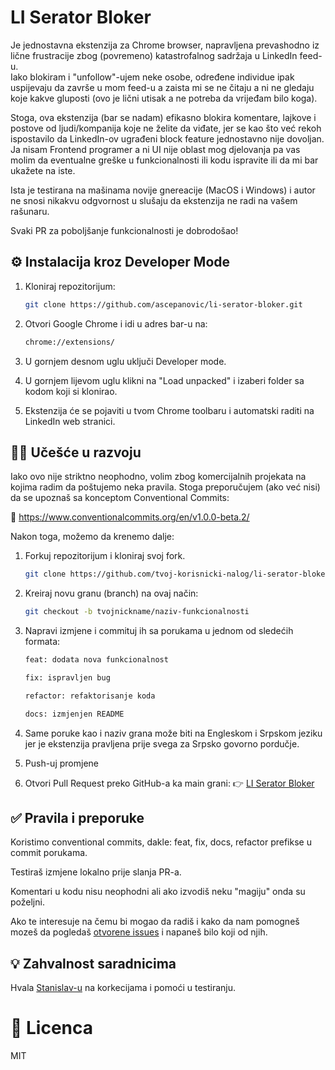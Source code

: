 # LI Serator Bloker

Je jednostavna ekstenzija za Chrome browser, napravljena prevashodno iz lične frustracije zbog (povremeno) katastrofalnog sadržaja u LinkedIn feed-u.  
Iako blokiram i "unfollow"-ujem neke osobe, određene individue ipak uspijevaju da završe u mom feed-u a zaista mi se ne čitaju a ni ne gledaju koje kakve gluposti (ovo je lični utisak a ne potreba da vrijeđam bilo koga).

Stoga, ova ekstenzija (bar se nadam) efikasno blokira komentare, lajkove i postove od ljudi/kompanija koje ne želite da viđate, jer se kao što već rekoh ispostavilo da LinkedIn-ov ugrađeni block feature jednostavno nije dovoljan.  
Ja nisam Frontend programer a ni UI nije oblast mog djelovanja pa vas molim da eventualne greške u funkcionalnosti ili kodu ispravite ili da mi bar ukažete na iste.

Ista je testirana na mašinama novije gnereacije (MacOS i Windows) i autor ne snosi nikakvu odgvornost u slušaju da ekstenzija ne radi na vašem rašunaru.

Svaki PR za poboljšanje funkcionalnosti je dobrodošao!

## ⚙️ Instalacija kroz Developer Mode

1. Kloniraj repozitorijum:
   ```bash
   git clone https://github.com/ascepanovic/li-serator-bloker.git

2. Otvori Google Chrome i idi u adres bar-u na:
    ```bash
   chrome://extensions/

3. U gornjem desnom uglu uključi Developer mode.

4. U gornjem lijevom uglu klikni na "Load unpacked" i izaberi folder sa kodom koji si klonirao.

5. Ekstenzija će se pojaviti u tvom Chrome toolbaru i automatski raditi na LinkedIn web stranici.

## 🧑‍💻 Učešće u razvoju

Iako ovo nije striktno neophodno, volim zbog komercijalnih projekata na kojima radim da poštujemo neka pravila.
Stoga preporučujem (ako već nisi) da se upoznaš sa konceptom Conventional Commits:

🔗 https://www.conventionalcommits.org/en/v1.0.0-beta.2/



Nakon toga, možemo da krenemo dalje:

1. Forkuj repozitorijum i kloniraj svoj fork.
    ```bash 
    git clone https://github.com/tvoj-korisnicki-nalog/li-serator-bloker.git
   
2. Kreiraj novu granu (branch) na ovaj način:
    ```bash 
    git checkout -b tvojnickname/naziv-funkcionalnosti
   
3. Napravi izmjene i commituj ih sa porukama u jednom od sledećih formata:
    ```bash 
    feat: dodata nova funkcionalnost

    fix: ispravljen bug

    refactor: refaktorisanje koda

    docs: izmjenjen README
   
4. Same poruke kao i naziv grana može biti na Engleskom i Srpskom jeziku jer je ekstenzija pravljena prije svega za Srpsko govorno pordučje.

5. Push-uj promjene

6. Otvori Pull Request preko GitHub-a ka main grani:
   👉 [LI Serator Bloker](https://github.com/ascepanovic/li-serator-bloker)

## ✅ Pravila i preporuke

Koristimo conventional commits, dakle: feat, fix, docs, refactor prefikse u commit porukama.

Testiraš izmjene lokalno prije slanja PR-a.

Komentari u kodu nisu neophodni ali ako izvodiš neku "magiju" onda su poželjni.

Ako te interesuje na čemu bi mogao da radiš i kako da nam pomogneš mozeš da pogledaš [otvorene issues](https://github.com/ascepanovic/li-serator-bloker/issues) i napaneš bilo koji od njih.


## 💡 Zahvalnost saradnicima

Hvala [Stanislav-u](https://www.linkedin.com/in/stanislavmanovic/) na korkecijama i pomoći u testiranju.


# 📄 Licenca

MIT
